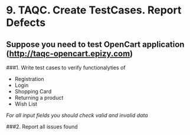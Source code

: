 # 9. TAQC. Create TestCases. Report Defects

## Suppose you need to test OpenCart application (http://taqc-opencart.epizy.com)

###1.  Write test cases to verify functionalyties of
  * Registration
  * Login
  * Shopping Card 
  * Returning a product
  * Wish List

*For all input fields you should check valid and invalid data*

###2. Report all issues found
